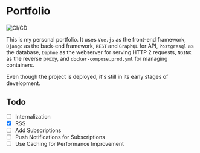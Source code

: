 # Portfolio

![CI/CD](![Build](https://github.com/saman-zand-h/portfolio/actions/workflows/main.yml/badge.svg))

This is my personal portfolio. It uses `Vue.js` as the front-end framework, `Django` as the back-end framework, `REST` and `GraphQL` for API, `Postgresql` as the database, `Daphne` as the webserver for serving HTTP 2 requests, `NGINX` as the reverse proxy, and `docker-compose.prod.yml` for managing containers.

Even though the project is deployed, it's still in its early stages of development.

## Todo

- [ ] Internalization
- [x] RSS
- [ ] Add Subscriptions
- [ ] Push Notifications for Subscriptions
- [ ] Use Caching for Performance Improvement
